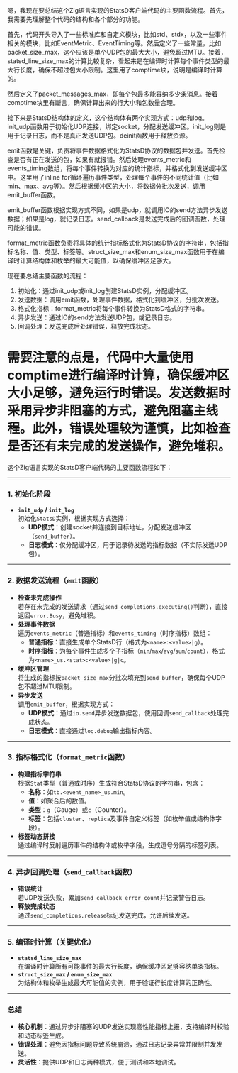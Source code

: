 嗯，我现在要总结这个Zig语言实现的StatsD客户端代码的主要函数流程。首先，我需要先理解整个代码的结构和各个部分的功能。

首先，代码开头导入了一些标准库和自定义模块，比如std、stdx，以及一些事件相关的模块，比如EventMetric、EventTiming等。然后定义了一些常量，比如packet_size_max，这个应该是单个UDP包的最大大小，避免超过MTU。接着，statsd_line_size_max的计算比较复杂，看起来是在编译时计算每个事件类型的最大行长度，确保不超过包大小限制。这里用了comptime块，说明是编译时计算的。

然后定义了packet_messages_max，即每个包最多能容纳多少条消息。接着comptime块里有断言，确保计算出来的行大小和包数量合理。

接下来是StatsD结构体的定义，这个结构体有两个实现方式：udp和log。init_udp函数用于初始化UDP连接，绑定socket，分配发送缓冲区。init_log则是用于记录日志，而不是真正发送UDP包。deinit函数用于释放资源。

emit函数是关键，负责将事件数据格式化为StatsD协议的数据包并发送。首先检查是否有正在发送的包，如果有就报错。然后处理events_metric和events_timing数组，将每个事件转换为对应的统计指标，并格式化到发送缓冲区中。这里用了inline for循环遍历事件类型，处理每个事件的不同统计值（比如min、max、avg等）。然后根据缓冲区的大小，将数据分批次发送，调用emit_buffer函数。

emit_buffer函数根据实现方式不同，如果是udp，就调用IO的send方法异步发送数据；如果是log，就记录日志。send_callback是发送完成后的回调函数，处理可能的错误。

format_metric函数负责将具体的统计指标格式化为StatsD协议的字符串，包括指标名称、值、类型、标签等。struct_size_max和enum_size_max函数用于在编译时计算结构体和枚举的最大可能值，以确保缓冲区足够大。

现在要总结主要函数的流程：

1. 初始化：通过init_udp或init_log创建StatsD实例，分配缓冲区。
2. 发送数据：调用emit函数，处理事件数据，格式化到缓冲区，分批次发送。
3. 格式化指标：format_metric将每个事件转换为StatsD格式的字符串。
4. 异步发送：通过IO的send方法发送UDP包，或记录日志。
5. 回调处理：发送完成后处理错误，释放完成状态。

需要注意的点是，代码中大量使用comptime进行编译时计算，确保缓冲区大小足够，避免运行时错误。发送数据时采用异步非阻塞的方式，避免阻塞主线程。此外，错误处理较为谨慎，比如检查是否还有未完成的发送操作，避免堆积。
================================================
这个Zig语言实现的StatsD客户端代码的主要函数流程如下：

---

### 1. **初始化阶段**
- **`init_udp` / `init_log`**  
  初始化`StatsD`实例，根据实现方式选择：
  - **UDP模式**：创建socket并连接到目标地址，分配发送缓冲区（`send_buffer`）。
  - **日志模式**：仅分配缓冲区，用于记录待发送的指标数据（不实际发送UDP包）。

---

### 2. **数据发送流程（`emit`函数）**
- **检查未完成操作**  
  若存在未完成的发送请求（通过`send_completions.executing()`判断），直接返回`error.Busy`，避免堆积。
- **处理事件数据**  
  遍历`events_metric`（普通指标）和`events_timing`（时序指标）数组：
  - **普通指标**：直接生成单个StatsD行（格式为`<name>:<value>|g`）。
  - **时序指标**：为每个事件生成多个子指标（`min`/`max`/`avg`/`sum`/`count`），格式为`<name>_us.<stat>:<value>|g|c`。
- **缓冲区管理**  
  将生成的指标按`packet_size_max`分批次填充到`send_buffer`，确保每个UDP包不超过MTU限制。
- **异步发送**  
  调用`emit_buffer`，根据实现方式：
  - **UDP模式**：通过`io.send`异步发送数据包，使用回调`send_callback`处理完成状态。
  - **日志模式**：直接通过`log.debug`输出指标内容。

---

### 3. **指标格式化（`format_metric`函数）**
- **构建指标字符串**  
  根据`Stat`类型（普通或时序）生成符合StatsD协议的字符串，包含：
  - **名称**：如`tb.<event_name>_us.min`。
  - **值**：如聚合后的数值。
  - **类型**：`g`（Gauge）或`c`（Counter）。
  - **标签**：包括`cluster`、`replica`及事件自定义标签（如枚举值或结构体字段）。
- **标签动态拼接**  
  通过编译时反射遍历事件的结构体或枚举字段，生成逗号分隔的标签列表。

---

### 4. **异步回调处理（`send_callback`函数）**
- **错误统计**  
  若UDP发送失败，累加`send_callback_error_count`并记录警告日志。
- **释放完成状态**  
  通过`send_completions.release`标记发送完成，允许后续发送。

---

### 5. **编译时计算（关键优化）**
- **`statsd_line_size_max`**  
  在编译时计算所有可能事件的最大行长度，确保缓冲区足够容纳单条指标。
- **`struct_size_max` / `enum_size_max`**  
  为结构体和枚举生成最大可能值的实例，用于验证行长度计算的正确性。

---

### 总结
- **核心机制**：通过异步非阻塞的UDP发送实现高性能指标上报，支持编译时校验和动态标签生成。
- **错误处理**：避免因指标问题导致系统崩溃，通过日志记录异常并限制并发发送。
- **灵活性**：提供UDP和日志两种模式，便于测试和本地调试。